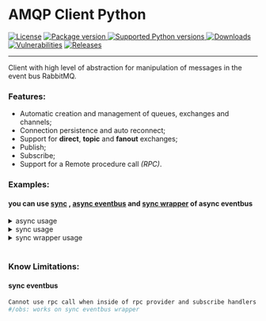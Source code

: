 # AMQP Client Python

[![License][license-image]][license-url]
<a href="https://pypi.org/project/amqp-client-python" target="_blank">
    <img src="https://img.shields.io/pypi/v/amqp-client-python?color=%2334D058&label=pypi%20package" alt="Package version">
</a><a href="https://pypi.org/project/amqp-client-python" target="_blank">
    <img src="https://img.shields.io/pypi/pyversions/amqp-client-python.svg?color=%2334D058" alt="Supported Python versions">
</a>
[![Downloads](https://static.pepy.tech/personalized-badge/amqp-client-python?period=month&units=international_system&left_color=black&right_color=orange&left_text=PyPI%20downloads%20per%20month)](https://pepy.tech/project/amqp-client-python)
[![Vulnerabilities][known-vulnerabilities-image]][known-vulnerabilities-url]  [![Releases][releases-image]][releases-url] 




--------
Client with high level of abstraction for manipulation of messages in the event bus RabbitMQ.

### Features:
- Automatic creation and management of queues, exchanges and channels;
- Connection persistence and auto reconnect;
- Support for **direct**, **topic** and **fanout** exchanges;
- Publish;
- Subscribe;
- Support for a Remote procedure call _(RPC)_.


[//]: # (These are reference links used in the body of this note.)
[license-image]: https://img.shields.io/badge/license-Apache%202-blue.svg
[license-url]: https://github.com/nutes-uepb/amqp-client-python/blob/master/LICENSE
[npm-image]: https://img.shields.io/npm/v/amqp-client-python.svg?color=red&logo=npm
[npm-url]: https://npmjs.org/package/amqp-client-python
[downloads-image]: https://img.shields.io/npm/dt/amqp-client-python.svg?logo=npm
[travis-url]: https://travis-ci.org/nutes-uepb/amqp-client-python
[coverage-image]: https://coveralls.io/repos/github/nutes-uepb/amqp-client-python/badge.svg
[coverage-url]: https://coveralls.io/github/nutes-uepb/amqp-client-python?branch=master
[known-vulnerabilities-image]: https://snyk.io/test/github/nutes-uepb/amqp-client-python/badge.svg?targetFile=requirements.txt
[known-vulnerabilities-url]: https://snyk.io/test/github/nutes-uepb/amqp-client-python?targetFile=requirements.txt
[releases-image]: https://img.shields.io/github/release-date/nutes-uepb/amqp-client-python.svg
[releases-url]: https://github.com/nutes-uepb/amqp-client-python/releases

### Examples:
#### you can use [sync](https://github.com/nutes-uepb/amqp-client-python/blob/develop/amqp_client_python/rabbitmq/eventbus_rabbitmq.py) , [async eventbus](https://github.com/nutes-uepb/amqp-client-python/blob/develop/amqp_client_python/rabbitmq/async_eventbus_rabbitmq.py) and [sync wrapper](https://github.com/nutes-uepb/amqp-client-python/blob/develop/amqp_client_python/rabbitmq/eventbus_wrapper_rabbitmq.py) of async eventbus
<details><summary>async usage </summary>

<br>

```Python
# basic configuration
from amqp_client_python import (
    AsyncEventbusRabbitMQ,
    Config, Options
)
from amqp_client_python.event import IntegrationEvent, IntegrationEventHandler
config = Config(Options("queue", "rpc_queue", "rpc_exchange"))
eventbus = AsyncEventbusRabbitMQ(config)
# publish
class ExampleEvent(IntegrationEvent):
    EVENT_NAME: str = "ExampleEvent"
    def __init__(self, event_type: str, message = []) -> None:
        super().__init__(self.EVENT_NAME, event_type)
        self.message = message

publish_event = ExampleEvent(rpc_exchange, ["message"])
eventbus.publish(publish_event, rpc_routing_key, "direct")
# subscribe
class ExampleEventHandler(IntegrationEventHandler):
    def handle(self, body) -> None:
        print(body) # handle messages
await eventbus.subscribe(subscribe_event, subscribe_event_handle, rpc_routing_key)
# rpc_publish
response = await eventbus.rpc_client(rpc_exchange, "user.find", ["content_message"])
# provider
async def handle2(*body) -> bytes:
    print(f"body: {body}")
    return b"content"
await eventbus.provide_resource("user.find", handle)
```
</details>

<details><summary>sync usage</summary>

```Python
from amqp_client_python import (
    EventbusRabbitMQ,
    Config, Options
)
from amqp_client_python.event import IntegrationEvent, IntegrationEventHandler
from examples.default import queue, rpc_queue, rpc_exchange, rpc_routing_key


class ExampleEvent(IntegrationEvent):
    EVENT_NAME: str = "ExampleEvent"
    ROUTING_KEY: str = rpc_routing_key

    def __init__(self, event_type: str, message = []) -> None:
        super().__init__(self.EVENT_NAME, event_type)
        self.message = message
        self.routing_key = self.ROUTING_KEY


class ExampleEventHandler(IntegrationEventHandler):
    def handle(self, body) -> None:
        print(body,"subscribe")


config = Config(Options(queue, rpc_queue, rpc_exchange))
eventbus = EventbusRabbitMQ(config=config)

class ExampleEvent(IntegrationEvent):
    EVENT_NAME: str = "ExampleEvent"
    def __init__(self, event_type: str, message = []) -> None:
        super().__init__(self.EVENT_NAME, event_type)
        self.message = message

from time import sleep
from random import randint
def handle(*body):
    print(body[0], "rpc_provider")
    return f"{body[0]}".encode("utf-8")

subscribe_event = ExampleEvent(rpc_exchange)
publish_event = ExampleEvent(rpc_exchange, ["message"])
subscribe_event_handle = ExampleEventHandler()
eventbus.subscribe(subscribe_event, subscribe_event_handle, rpc_routing_key)
eventbus.provide_resource(rpc_routing_key+"2", handle)
count = 0
running = True
from concurrent.futures import TimeoutError
while running:
    try:
        count += 1
        if str(count) != eventbus.rpc_client(rpc_exchange, rpc_routing_key+"2", [f"{count}"]).decode("utf-8"):
            running = False
        #eventbus.publish(publish_event, rpc_routing_key, "direct")
        #running = False
    except TimeoutError as err:
        print("timeout!!!: ", str(err))
    except KeyboardInterrupt:
        running=False
    except BaseException as err:
        print("Err:", err)
```
</details>

<details><summary>sync wrapper usage</summary>

```Python
from amqp_client_python import EventbusWrapperRabbitMQ, Config, Options
from amqp_client_python.event import IntegrationEvent, IntegrationEventHandler

config = Config(Options(queue, rpc_queue, rpc_exchange))
eventbus = EventbusWrapperRabbitMQ(config=config)

class ExampleEvent(IntegrationEvent):
    EVENT_NAME: str = "ExampleEvent"
    def __init__(self, event_type: str, message = []) -> None:
        super().__init__(self.EVENT_NAME, event_type)
        self.message = message
class ExampleEventHandler(IntegrationEventHandler):
    async def handle(self, body) -> None:
        print(body,"subscribe")

async def handle(*body):
    print(body[0], "rpc_provider")
    return f"{body[0]}".encode("utf-8")

subscribe_event = ExampleEvent(rpc_exchange)
publish_event = ExampleEvent(rpc_exchange, ["message"])
subscribe_event_handle = ExampleEventHandler()
# rpc_provider
eventbus.provide_resource(rpc_routing_key+"2", handle).result()
# subscribe
eventbus.subscribe(subscribe_event, subscribe_event_handle, rpc_routing_key).result()
count = 0
running = True
while running:
    try:
        count += 1
        # rpc_client call
        eventbus.rpc_client(rpc_exchange, rpc_routing_key+"2", [f"{count}"]).result().decode("utf-8")
        # publish
        eventbus.publish(publish_event, rpc_routing_key, "direct").result()
        #running = False
    except KeyboardInterrupt:
        running=False
    except BaseException as err:
        print("Err:", err)
```
</details>
<br />

### Know Limitations:
#### sync eventbus
```sh
Cannot use rpc call when inside of rpc provider and subscribe handlers
#/obs: works on sync eventbus wrapper
```